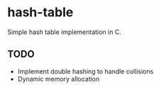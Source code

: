 # hash-table
Simple hash table implementation in C.

## TODO
- Implement double hashing to handle collisions
- Dynamic memory allocation
